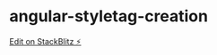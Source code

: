 # angular-styletag-creation

[Edit on StackBlitz ⚡️](https://stackblitz.com/edit/angular-styletag-creation)